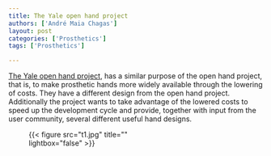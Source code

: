 ```yaml
---
title: The Yale open hand project
authors: ['André Maia Chagas']
layout: post
categories: ['Prosthetics']
tags: ['Prosthetics']

---
```

[The Yale open hand project](http://www.eng.yale.edu/grablab/openhand/), has a similar purpose of the open hand project, that is, to make prosthetic hands more widely available through the lowering of costs. They have a different design from the open hand project. Additionally the project wants to take advantage of the lowered costs to speed up the development cycle and provide, together with input from the user community, several different useful hand designs.<figure id="attachment_986" style="width: 300px" class="wp-caption aligncenter">


{{< figure src="t1.jpg" title="" lightbox="false" >}}
